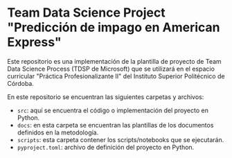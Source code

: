 # Team Data Science Project "Predicción de impago en American Express"

Este repositorio es una implementación de la plantilla de proyecto de Team Data Science Process (TDSP de Microsoft) que se utilizará en el espacio curricular "Práctica Profesionalizante II" del Instituto Superior Politécnico de Córdoba.

En este repositorio se encuentran las siguientes carpetas y archivos:

* `src`: aquí se encuentra el código o implementación del proyecto en Python.
* `docs`: en esta carpeta se encuentran las plantillas de los documentos definidos en la metodología.
* `scripts`: esta carpeta contener los scripts/notebooks que se ejecutarán.
* `pyproject.toml`: archivo de definición del proyecto en Python.
